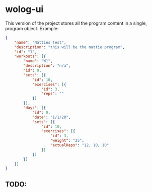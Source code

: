 # wolog-ui

This version of the project stores all the program content in a single, program object.  Example:

```json
{
    "name": "Natties Test",
    "description": "this will be the nattie program",
    "id": "1",
    "workouts": [{
        "name": "W1",
        "description": "n/a",
        "id": 0,
        "sets": [{
            "id": 10,
            "exercises": [{
                "id": 3,
                "reps": ""
            }]
        }],
        "days": [{
            "id": 0,
            "date": "1/1/20",
            "sets": [{
                "id": 10,
                "exercises": [{
                    "id": 3,
                    "weight": "25",
                    "actualReps": "12, 10, 10"
                }]
            }]
        }]
    }]
}
```

## TODO: